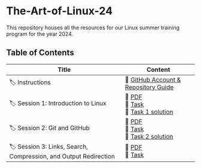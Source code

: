 # The-Art-of-Linux-24

This repository houses all the resources for our Linux summer training program for the year 2024.

## Table of Contents

| Title                | Content                                                                                              |
| -------------------- | ---------------------------------------------------------------------------------------------------- |
| :label: Instructions | :pushpin: [GitHub Account & Repository Guide](./GitHub%20Account%20&%20Repository%20Guide/README.md) |
| :label: Session 1: Introduction to Linux | :pushpin: [PDF](./Session%201/Session%201.pdf) <br> :pushpin: [Task](./Session%201/README.md) <br> :pushpin: [Task 1 solution](./Session%201/Solution.md) |
| :label: Session 2: Git and GitHub | :pushpin: [PDF](./Session%202/Session%202.pdf) <br> :pushpin: [Task](./Session%202/README.md) <br> :pushpin: [Task 2 solution](./Session%202/Solution.md) |
| :label: Session 3: Links, Search, Compression, and Output Redirection | :pushpin: [PDF](./Session%203/Session%203.pdf) <br> :pushpin: [Task](./Session%203/README.md) |